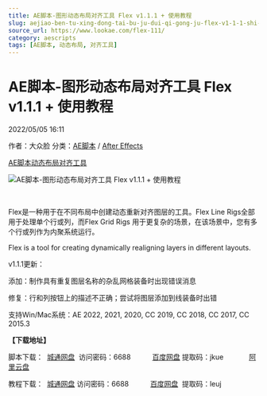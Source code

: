 ```yaml
---
title: AE脚本-图形动态布局对齐工具 Flex v1.1.1 + 使用教程
slug: aejiao-ben-tu-xing-dong-tai-bu-ju-dui-qi-gong-ju-flex-v1-1-1-shi-yong-jiao-cheng
source_url: https://www.lookae.com/flex-111/
category: aescripts
tags: [AE脚本, 动态布局, 对齐工具]
---
```

# AE脚本-图形动态布局对齐工具 Flex v1.1.1 + 使用教程

2022/05/05 16:11

作者：大众脸
分类：[AE脚本](https://www.lookae.com/after-effects/aescripts/) / [After Effects](https://www.lookae.com/after-effects/)

[AE脚本](https://www.lookae.com/tag/ae%e8%84%9a%e6%9c%ac/)[动态布局](https://www.lookae.com/tag/%e5%8a%a8%e6%80%81%e5%b8%83%e5%b1%80/)[对齐工具](https://www.lookae.com/tag/%e5%af%b9%e9%bd%90%e5%b7%a5%e5%85%b7/)

![AE脚本-图形动态布局对齐工具 Flex v1.1.1 + 使用教程](https://www.lookae.com/wp-content/uploads/2021/05/Aescripts-Flex.jpg "AE脚本-图形动态布局对齐工具 Flex v1.1.1 + 使用教程-LookAE.com")

[﻿﻿﻿](https://cloud.video.taobao.com//play/u/705956171/p/1/e/6/t/1/310669506410.mp4)

Flex是一种用于在不同布局中创建动态重新对齐图层的工具。Flex Line Rigs全部用于处理单个行或列，而Flex Grid Rigs 用于更复杂的场景，在该场景中，您有多个行或列作为内聚系统运行。

Flex is a tool for creating dynamically realigning layers in different layouts.

v1.1.1更新：

添加：制作具有重复图层名称的杂乱网格装备时出现错误消息

修复：行和列按钮上的描述不正确；尝试将图层添加到线装备时出错

支持Win/Mac系统：AE 2022, 2021, 2020, CC 2019, CC 2018, CC 2017, CC 2015.3

**【下载地址】**

脚本下载：  [城通网盘](https://url70.ctfile.com/f/2827370-577536192-025ecb?p=4431)  访问密码：6688           [百度网盘](https://pan.baidu.com/s/1Zbl3wmsDFUZJIJpBjeCYSg?pwd=jkue) 提取码：jkue             [阿里云盘](https://www.aliyundrive.com/s/CDhHD4u7GDZ)

教程下载：  [城通网盘](https://089u.com/f/680462-496415740-7d1785) 访问密码：6688           [百度网盘](https://pan.baidu.com/s/1nTLSAsBlgxmxo0y_4xhNBQ)  提取码：leuj
